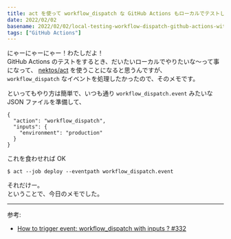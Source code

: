 ```yaml
---
title: act を使って workflow_dispatch な GitHub Actions もローカルでテストしたい
date: 2022/02/02
basename: 2022/02/02/local-testing-workflow-dispatch-github-actions-with-act
tags: ["GitHub Actions"]
---
```


にゃーにゃーにゃー！わたしだよ！  
GitHub Actions のテストをするとき、だいたいローカルでやりたいな～って事になって、 [nektos/act](https://github.com/nektos/act) を使うことになると思うんですが、  
`workflow_dispatch` なイベントを処理したかったので、そのメモです。

といってもやり方は簡単で、いつも通り `workflow_dispatch.event` みたいな JSON ファイルを準備して、

```json:workflow_dispatch.event
{
  "action": "workflow_dispatch",
  "inputs": {
    "environment": "production"
  }
}
```

これを食わせれば OK

```bash:Terminal
$ act --job deploy --eventpath workflow_dispatch.event
```

それだけー。  
ということで、今日のメモでした。

---

参考:

- [How to trigger event: workflow_dispatch with inputs ? #332](https://github.com/nektos/act/issues/332#issuecomment-683904024)
